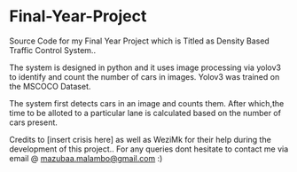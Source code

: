 # Final-Year-Project
Source Code for my Final Year Project which is Titled as Density Based Traffic Control System..

The system is designed in python and it uses image processing via yolov3 to identify and count the number of cars in images.
Yolov3 was trained on the MSCOCO Dataset.

The system first detects cars in an image and counts them. After which,the time to be alloted to a particular lane is calculated based on the number of cars present.

Credits to [insert crisis here] as well as WeziMk for their help during the development of this project..
For any queries dont hesitate to contact me via email @ mazubaa.malambo@gmail.com :)

